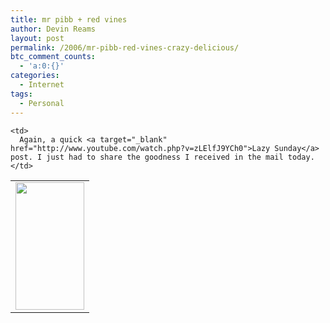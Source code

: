 ```yaml
---
title: mr pibb + red vines
author: Devin Reams
layout: post
permalink: /2006/mr-pibb-red-vines-crazy-delicious/
btc_comment_counts:
  - 'a:0:{}'
categories:
  - Internet
tags:
  - Personal
---
```

<table width="100%" cellspacing="10" cellpadding="10" border="0">
  <tr>
    <td style="width: 110px">
      <a target="_blank" href="http://www.flickr.com/photos/devdev/84677160/"><img width="110" height="204" border="0" src="http://static.flickr.com/39/84677160_b11b37f1e4.jpg?v=0" /></a>
    </td>
    
    <td>
      Again, a quick <a target="_blank" href="http://www.youtube.com/watch.php?v=zLElfJ9YCh0">Lazy Sunday</a> post. I just had to share the goodness I received in the mail today.
    </td>
  </tr>
</table>